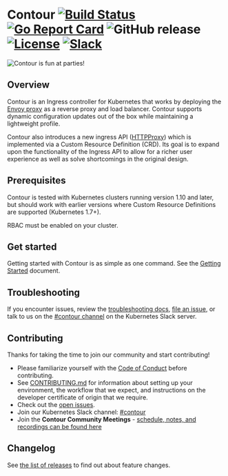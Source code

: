# Contour [![Build Status](https://travis-ci.org/projectcontour/contour.svg?branch=master)](https://travis-ci.org/projectcontour/contour) [![Go Report Card](https://goreportcard.com/badge/github.com/projectcontour/contour)](https://goreportcard.com/report/github.com/projectcontour/contour) ![GitHub release](https://img.shields.io/github/release/projectcontour/contour.svg) [![License](https://img.shields.io/badge/License-Apache%202.0-blue.svg)](https://opensource.org/licenses/Apache-2.0) [![Slack](https://img.shields.io/badge/slack-join%20chat-e01563.svg?logo=slack)](https://kubernetes.slack.com/messages/contour)

![Contour is fun at parties!](contour.png)

## Overview

Contour is an Ingress controller for Kubernetes that works by deploying the [Envoy proxy](https://www.envoyproxy.io/) as a reverse proxy and load balancer.
Contour supports dynamic configuration updates out of the box while maintaining a lightweight profile.

Contour also introduces a new ingress API ([HTTPProxy](/site/docs/master/httpproxy.md)) which is implemented via a Custom Resource Definition (CRD).
Its goal is to expand upon the functionality of the Ingress API to allow for a richer user experience as well as solve shortcomings in the original design.

## Prerequisites

Contour is tested with Kubernetes clusters running version 1.10 and later, but should work with earlier versions where Custom Resource Definitions are supported (Kubernetes 1.7+).

RBAC must be enabled on your cluster.

## Get started

Getting started with Contour is as simple as one command.
See the [Getting Started](https://projectcontour.io/getting-started) document.

## Troubleshooting

If you encounter issues, review the [troubleshooting docs](/site/docs/master/troubleshooting.md), [file an issue](https://github.com/projectcontour/contour/issue), or talk to us on the [#contour channel](https://kubernetes.slack.com/messages/contour) on the Kubernetes Slack server.

## Contributing

Thanks for taking the time to join our community and start contributing!

- Please familiarize yourself with the [Code of Conduct](/CODE_OF_CONDUCT.md) before contributing.
- See [CONTRIBUTING.md](/CONTRIBUTING.md) for information about setting up your environment, the workflow that we expect, and instructions on the developer certificate of origin that we require.
- Check out the [open issues](https://github.com/projectcontour/contour/issues).
- Join our Kubernetes Slack channel: [#contour](https://kubernetes.slack.com/messages/contour/)
- Join the **Contour Community Meetings** - [schedule, notes, and recordings can be found here](https://projectcontour.io/community)

## Changelog

See [the list of releases](https://github.com/projectcontour/contour/releases) to find out about feature changes.
